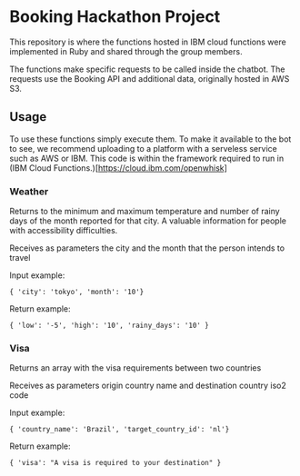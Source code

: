 # Booking Hackathon Project

This repository is where the functions hosted in IBM cloud functions were implemented in Ruby and shared through the group members.

The functions make specific requests to be called inside the chatbot. The requests use the Booking API and additional data, originally hosted in AWS S3.

## Usage

To use these functions simply execute them. To make it available to the bot to see, we recommend uploading to a platform with a serveless service such as AWS or IBM. This code is within the framework required to run in (IBM Cloud Functions.)[https://cloud.ibm.com/openwhisk]

### Weather

Returns to the minimum and maximum temperature and number of rainy days of the month reported for that city. A valuable information for people with accessibility difficulties.

Receives as parameters the city and the month that the person intends to travel

Input example:
```
{ 'city': 'tokyo', 'month': '10'}
```

Return example:
```
{ 'low': '-5', 'high': '10', 'rainy_days': '10' }
```

### Visa

Returns an array with the visa requirements between two countries

Receives as parameters origin country name and destination country iso2 code

Input example:
```
{ 'country_name': 'Brazil', 'target_country_id': 'nl'}
```

Return example:
```
{ 'visa': "A visa is required to your destination" }
```
